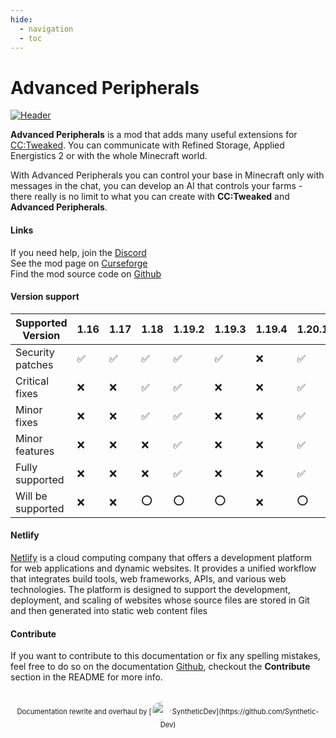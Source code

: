 ```yaml
---
hide:
  - navigation
  - toc
---
```


# Advanced Peripherals

[![Header](https://www.bisecthosting.com/images/CF/Advanced_Peripherals/BH_AP_Header.png)](https://www.curseforge.com/minecraft/mc-mods/advanced-peripherals)

**Advanced Peripherals** is a mod that adds many useful extensions for [CC:Tweaked](https://tweaked.cc).
You can communicate with Refined Storage, Applied Energistics 2 or with the whole Minecraft world.

With Advanced Peripherals you can control your base in Minecraft only with messages in the chat, you can develop an AI that controls your farms - there really is no limit to what you can create with **CC:Tweaked** and **Advanced Peripherals**.

#### Links

<b class="si si-discord"></b> If you need help, join the [Discord](https://discord.intelligence-modding.de/)  
<b class="si si-curseforge"></b> See the mod page on [Curseforge](https://www.curseforge.com/minecraft/mc-mods/advanced-peripherals)  
<b class="si si-github"></b> Find the mod source code on [Github](https://github.com/SirEndii/AdvancedPeripherals)  

#### Version support

| Supported Version | 1.16               | 1.17               | 1.18               | 1.19.2             | 1.19.3             | 1.19.4 | 1.20.1             | 1.21.x             |
|-------------------|--------------------|--------------------|--------------------|--------------------|--------------------|--------|--------------------|--------------------|
| Security patches  | :white_check_mark: | :white_check_mark: | :white_check_mark: | :white_check_mark: | :white_check_mark: | :x:    | :white_check_mark: | :o:                |
| Critical fixes    | :x:                | :x:                | :white_check_mark: | :white_check_mark: | :x:                | :x:    | :white_check_mark: | :o:                |
| Minor fixes       | :x:                | :x:                | :white_check_mark: | :white_check_mark: | :x:                | :x:    | :white_check_mark: | :o:                |
| Minor features    | :x:                | :x:                | :x:                | :white_check_mark: | :x:                | :x:    | :white_check_mark: | :o:                |
| Fully supported   | :x:                | :x:                | :x:                | :white_check_mark: | :x:                | :x:    | :white_check_mark: | :o:                |
| Will be supported | :x:                | :x:                | :o:                | :o:                | :o:                | :x:    | :o:                | :white_check_mark: |


#### Netlify

[Netlify](https://www.netlify.com) is a cloud computing company that offers a development platform for web applications and dynamic websites. It provides a unified workflow that integrates build tools, web frameworks, APIs, and various web technologies. The platform is designed to support the development, deployment, and scaling of websites whose source files are stored in Git and then generated into static web content files

#### Contribute

If you want to contribute to this documentation or fix any spelling mistakes, feel free to do so on the documentation [<i class="si si-github" style="font-size:1rem;"></i> Github](https://github.com/IntelligenceModding/Advanced-Peripherals-Documentation), checkout the **Contribute** section in the README for more info.

<br>
<center style="font-size:0.7rem;">
Documentation rewrite and overhaul by [<img alt="" src="https://avatars.githubusercontent.com/u/35655841" width="30" height="30" style="border-radius:1000px;vertical-align:-10px;"> SyntheticDev](https://github.com/Synthetic-Dev) 
</center>